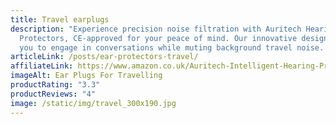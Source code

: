 ```yaml
---
title: Travel earplugs
description: "Experience precision noise filtration with Auritech Hearing
  Protectors, CE-approved for your peace of mind. Our innovative design allows
  you to engage in conversations while muting background travel noise. "
articleLink: /posts/ear-protectors-travel/
affiliateLink: https://www.amazon.co.uk/Auritech-Intelligent-Hearing-Protection-Travelling/dp/B06XHJS2CN?maas=maas_adg_BA64DC7534EB1E48EF34F98E1DAD6759_afap_abs&ref_=aa_maas&tag=maas
imageAlt: Ear Plugs For Travelling
productRating: "3.3"
productReviews: "4"
image: /static/img/travel_300x190.jpg
---
```

